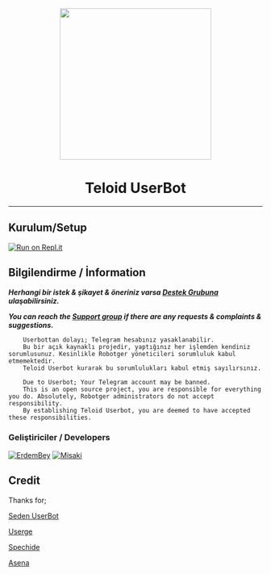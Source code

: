 
<div align="center">
  <img src="https://i.hizliresim.com/9zgq9dj.jpg" width="300" height="300">
  <h1> Teloid UserBot </h1>
</div>

----
## Kurulum/Setup
 
[![Run on Repl.it](https://replit.com/badge/github/ber4tbey/lavanstax)](https://replit.com/@ByMisakiMey/teloiduserbot)


## Bilgilendirme / İnformation 
***Herhangi bir istek & şikayet & öneriniz varsa [Destek Grubuna](https://t.me/robotgersupport) ulaşabilirsiniz.***

***You can reach the [Support group](https://t.me/robotgersupport) if there are any requests & complaints & suggestions.***
```
    Userbottan dolayı; Telegram hesabınız yasaklanabilir.
    Bu bir açık kaynaklı projedir, yaptığınız her işlemden kendiniz sorumlusunuz. Kesinlikle Robotger yöneticileri sorumluluk kabul etmemektedir.
    Teloid Userbot kurarak bu sorumlulukları kabul etmiş sayılırsınız.
```

```
    Due to Userbot; Your Telegram account may be banned.
    This is an open source project, you are responsible for everything you do. Absolutely, Robotger administrators do not accept responsibility.
    By establishing Teloid Userbot, you are deemed to have accepted these responsibilities.
```

### Geliştiriciler / Developers
  [![ErdemBey](https://github.com/Erdewbey.png?size=100)](https://github.com/erdewbey)
 [![Misaki](https://github.com/ber4tbey.png?size=100)](https://github.com/ber4tbey) 

## Credit
Thanks for;

[Seden UserBot](https://github.com/TeamDerUntergang/Telegram-UserBot)

[Userge](https://github.com/UsergeTeam/Userge)

[Spechide](https://github.com/Spechide)

[Asena](https://github.com/yusufusta/asenauserbot)

